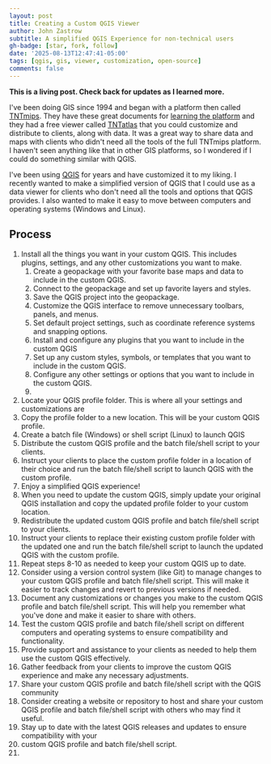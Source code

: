 ```yaml
---
layout: post
title: Creating a Custom QGIS Viewer
author: John Zastrow
subtitle: A simplified QGIS Experience for non-technical users
gh-badge: [star, fork, follow]
date: '2025-08-13T12:47:41-05:00'
tags: [qgis, gis, viewer, customization, open-source]
comments: false
---
```



**This is a living post. Check back for updates as I learned more.**

I've been doing GIS since 1994 and began with a platform then called [TNTmips](https://www.microimages.com/documentation/FeatureSummaries/index.htm). They have these great documents for [learning the platform](https://www.microimages.com/documentation/html/Categories/Terrain%20Analysis%20and%20Operations.htm) and they had a free viewer called [TNTatlas](https://www.microimages.com/documentation/Tutorials/tntatlx.pdf) that you could customize and distribute to clients, along with data. It was a great way to share data and maps with clients who didn't need all the tools of the full TNTmips platform. I haven't seen anything like that in other GIS platforms, so I wondered if I could do something similar with QGIS.

I've been using [QGIS](https://qgis.org) for years and have customized it to my liking. I recently wanted to make a simplified version of QGIS that I could use as a data viewer for clients who don't need all the tools and options that QGIS provides. I also wanted to make it easy to move between computers and operating systems (Windows and Linux).

## Process

1. Install all the things you want in your custom QGIS. This includes plugins, settings, and any other customizations you want to make.
   1. Create a geopackage with your favorite base maps and data to include in the custom QGIS.
   2. Connect to the geopackage and set up favorite layers and styles.
   3. Save the QGIS project into the geopackage.
   4. Customize the QGIS interface to remove unnecessary toolbars, panels, and menus.
   5. Set default project settings, such as coordinate reference systems and snapping options.
   6. Install and configure any plugins that you want to include in the custom QGIS
   7. Set up any custom styles, symbols, or templates that you want to include in the custom QGIS.
   8. Configure any other settings or options that you want to include in the custom QGIS.
   9. 
2. Locate your QGIS profile folder. This is where all your settings and customizations are
3. Copy the profile folder to a new location. This will be your custom QGIS profile.
4. Create a batch file (Windows) or shell script (Linux) to launch QGIS
5. Distribute the custom QGIS profile and the batch file/shell script to your clients.
6. Instruct your clients to place the custom profile folder in a location of their choice and run the batch file/shell script to launch QGIS with the custom profile.
7. Enjoy a simplified QGIS experience!
8. When you need to update the custom QGIS, simply update your original QGIS installation and copy the updated profile folder to your custom location.
9.  Redistribute the updated custom QGIS profile and batch file/shell script to your clients.
10. Instruct your clients to replace their existing custom profile folder with the updated one and run the batch file/shell script to launch the updated QGIS with the custom profile.
11. Repeat steps 8-10 as needed to keep your custom QGIS up to date.
12. Consider using a version control system (like Git) to manage changes to your custom QGIS profile and batch file/shell script. This will make it easier to track changes and revert to previous versions if needed.
13. Document any customizations or changes you make to the custom QGIS profile and batch file/shell script. This will help you remember what you've done and make it easier to share with others.
14. Test the custom QGIS profile and batch file/shell script on different computers and operating systems to ensure compatibility and functionality.
15. Provide support and assistance to your clients as needed to help them use the custom QGIS effectively.
16. Gather feedback from your clients to improve the custom QGIS experience and make any necessary adjustments.
17. Share your custom QGIS profile and batch file/shell script with the QGIS community
18. Consider creating a website or repository to host and share your custom QGIS profile and batch file/shell script with others who may find it useful.
19. Stay up to date with the latest QGIS releases and updates to ensure compatibility with your
20. custom QGIS profile and batch file/shell script.
21. 
